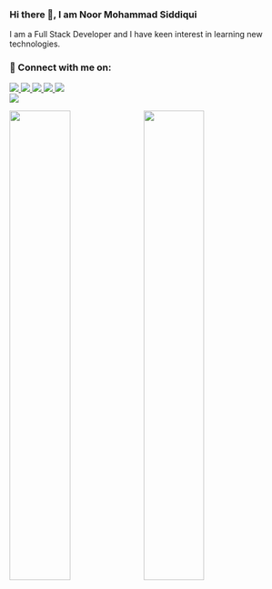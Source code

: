 ### Hi there 👋, I am Noor Mohammad Siddiqui

I am a Full Stack Developer and I have keen interest in learning new technologies. 

### 🤙 Connect with me on:

<a href="https://twitter.com/noormohammad_io">
    <img src="https://img.shields.io/badge/twitter-%231DA1F2.svg?&style=for-the-badge&logo=twitter&logoColor=white" />
</a>

<a href="https://medium.com/@noormohammadsiddiqui94">
    <img src="https://img.shields.io/badge/medium-%23000000.svg?&style=for-the-badge&logo=medium&logoColor=white" />
</a>

<a href="mailto:noorprofessionalmail@gmail.com?subject=Hello%20Noor%20From%20Github">
    <img src="https://img.shields.io/badge/gmail-%23D14836.svg?&style=for-the-badge&logo=gmail&logoColor=white" />
</a>

<a href="https://www.linkedin.com/in/noor-mohammad-siddiqui-475a7b134">
    <img src="https://img.shields.io/badge/linkedin-%230077B5.svg?&style=for-the-badge&logo=linkedin&logoColor=white" />
</a>

<a href="https://www.instagram.com/noormohammadsiddiqui.io/">
    <img src ="https://img.shields.io/badge/Instagram-E4405F?style=for-the-badge&logo=instagram&logoColor=white" />
</a>

<br/>
<img src="https://github-readme-stats.vercel.app/api/top-langs/?username=noormoh786&langs_count=8&theme=tokyonight&layout=compact"/>
<p>
    <img width=46% src="https://github-readme-stats.vercel.app/api?username=noormoh786&show_icons=true&theme=tokyonight" />
    <img width=46% src="https://github-readme-streak-stats.herokuapp.com/?user=noormoh786&theme=tokyonight" />
</p>

